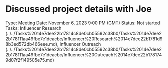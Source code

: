 # Discussed project details with Joe

Type: Meeting
Date: November 6, 2023 9:00 PM (GMT)
Status: Not started
Tasks: Influencer Research (../../Tasks%2014e7dee22b17814c8de0cb05592c38b0/Tasks%2014e7dee22b178111aa49fbe7e1deacbc/Influencer%20Research%2014e7dee22b1781d98b3ed572db466eee.md), Influencer Outreach (../../Tasks%2014e7dee22b17814c8de0cb05592c38b0/Tasks%2014e7dee22b178111aa49fbe7e1deacbc/Influencer%20Outreach%2014e7dee22b1781749d07f2f149505e75.md)